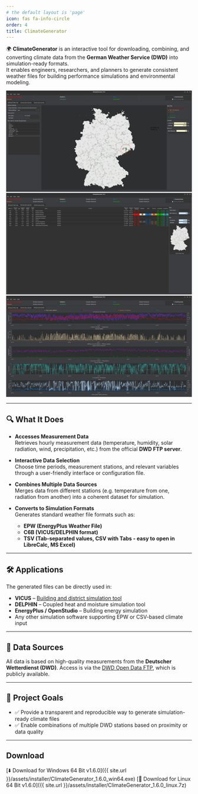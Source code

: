 ```yaml
---
# the default layout is 'page'
icon: fas fa-info-circle
order: 4
title: ClimateGenerator
---
```


🌍 **ClimateGenerator** is an interactive tool for downloading, combining, and converting climate data from the **German Weather Service (DWD)** into simulation-ready formats.  
It enables engineers, researchers, and planners to generate consistent weather files for building performance simulations and environmental modeling.

![Climate Generator](/assets/img/ClimateGenerator1.png)
![Climate Generator](/assets/img/ClimateGenerator2.png)
![Climate Generator](/assets/img/ClimateGenerator3.png)

---

## 🔍 What It Does

- **Accesses Measurement Data**  
  Retrieves hourly measurement data (temperature, humidity, solar radiation, wind, precipitation, etc.) from the official **DWD FTP server**.

- **Interactive Data Selection**  
  Choose time periods, measurement stations, and relevant variables through a user-friendly interface or configuration file.

- **Combines Multiple Data Sources**  
  Merges data from different stations (e.g. temperature from one, radiation from another) into a coherent dataset for simulation.

- **Converts to Simulation Formats**  
  Generates standard weather file formats such as:
  - **EPW (EnergyPlus Weather File)**
  - **C6B (VICUS/DELPHIN format)**
  - **TSV (Tab-separated values, CSV with Tabs - easy to open in LibreCalc, MS Excel)**

---

## 🛠️ Applications

The generated files can be directly used in:
- **VICUS** – [Building and district simulation tool](https://vicus-software.com)
- **DELPHIN** – Coupled heat and moisture simulation tool
- **EnergyPlus / OpenStudio** – Building energy simulation
- Any other simulation software supporting EPW or CSV-based climate input

---

## 📂 Data Sources

All data is based on high-quality measurements from the **Deutscher Wetterdienst (DWD)**. Access is via the [DWD Open Data FTP](https://opendata.dwd.de/climate_environment/CDC/), which is publicly available.

---

## 🚧 Project Goals

- ✅ Provide a transparent and reproducible way to generate simulation-ready climate files
- ✅ Enable combinations of multiple DWD stations based on proximity or data quality

---

## Download

[⬇️ Download for Windows 64 Bit v1.6.0]({{ site.url }}/assets/installer/ClimateGenerator_1.6.0_win64.exe)
[🐧 Download for Linux 64 Bit v1.6.0]({{ site.url }}/assets/installer/ClimateGenerator_1.6.0_linux.7z)
